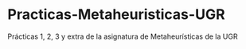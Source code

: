 # Practicas-Metaheuristicas-UGR
Prácticas 1, 2, 3 y extra de la asignatura de Metaheurísticas de la UGR
